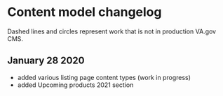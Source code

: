 # Content model changelog 

Dashed lines and circles represent work that is not in production VA.gov CMS.

## January 28 2020

- added various listing page content types (work in progress)
- added Upcoming products 2021 section
